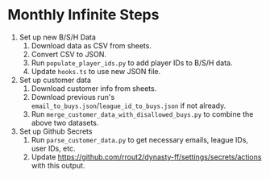 # Monthly Infinite Steps

1) Set up new B/S/H Data
    1) Download data as CSV from sheets.
    1) Convert CSV to JSON. 
    1) Run `populate_player_ids.py` to add player IDs to B/S/H data.
    1) Update `hooks.ts` to use new JSON file.
1) Set up customer data
    1) Download customer info from sheets.
    1) Download previous run's `email_to_buys.json`/`league_id_to_buys.json` if not already.
    1) Run `merge_customer_data_with_disallowed_buys.py` to combine the above two datasets. 
1) Set up Github Secrets
    1) Run `parse_customer_data.py` to get necessary emails, league IDs, user IDs, etc.
    1) Update https://github.com/rrout2/dynasty-ff/settings/secrets/actions with this output.